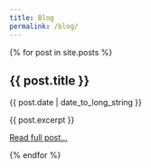 ```yaml
---
title: Blog
permalink: /blog/
---
```


<div>
  {% for post in site.posts %}
    <article>
        <hgroup>
            <h1>{{ post.title }}</h1>
            <time datetime="{{ post.date | date: "%Y-%m-%d" }}">{{ post.date | date_to_long_string }}</time>
        </hgroup>
        <p>{{ post.excerpt }}</p>
        <p><a href="{{ post.url}}">Read full post...</a></p>
    </article>
  {% endfor %}
</div>